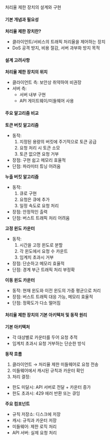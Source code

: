 처리율 제한 장치의 설계와 구현

#### 기본 개념과 필요성
**처리율 제한 장치란?**
- 클라이언트/서비스의 트래픽 처리율을 제어하는 장치
- DoS 공격 방지, 비용 절감, 서버 과부화 방지 목적

#### 설계 고려사항
**처리율 제한 장치의 위치**
- 클라이언트 측: 보안상 취약하여 비권장
- 서버 측: 
  - 서버 내부 구현
  - API 게이트웨이/미들웨어 사용

#### 주요 알고리즘 비교

**토큰 버킷 알고리즘**
- 동작: 
  1. 지정된 용량의 버킷에 주기적으로 토큰 공급
  2. 요청 처리 시 토큰 소모
  3. 토큰 없으면 요청 거부
- 장점: 구현 쉽고 메모리 효율적
- 단점: 파라미터 튜닝 어려움

**누출 버킷 알고리즘**
- 동작:
  1. 큐로 구현
  2. 요청은 큐에 추가
  3. 일정 속도로 요청 처리
- 장점: 안정적인 출력
- 단점: 버스트 트래픽 처리 어려움

**고정 윈도 카운터**
- 동작:
  1. 시간을 고정 윈도로 분할
  2. 각 윈도에서 요청 수 카운트
  3. 임계치 초과시 거부
- 장점: 단순하고 메모리 효율적
- 단점: 경계 부근 트래픽 처리 부정확

**이동 윈도 카운터**
- 동작: 현재 윈도와 이전 윈도의 가중 평균으로 처리
- 장점: 버스트 트래픽 대응 가능, 메모리 효율적
- 단점: 정확도가 다소 떨어짐

#### 처리율 제한 장치의 기본 아키텍처 및 동작 원리

**기본 아키텍처**
- 각 대상별로 카운터를 두어 요청 추적
- 임계치 초과시 요청 거부하는 단순한 방식

**동작 흐름**
1. 클라이언트 → 처리율 제한 미들웨어로 요청 전송
2. 미들웨어에서 캐시된 규칙과 카운터 확인
3. 처리 결정:
  - 한도 미달시: API 서버로 전달 + 카운터 증가
  - 한도 초과시: 429 에러 반환 또는 큐잉

**주요 컴포넌트**
- 규칙 저장소: 디스크에 저장
- 캐시: 규칙과 카운터 저장
- 미들웨어: 제한 로직 처리
- API 서버: 실제 요청 처리

